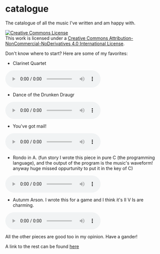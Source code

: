 # catalogue
The catalogue of all the music I've written and am happy with.

<a rel="license" href="http://creativecommons.org/licenses/by-nc-nd/4.0/"><img alt="Creative Commons License" style="border-width:0" src="https://i.creativecommons.org/l/by-nc-nd/4.0/88x31.png" /></a><br />This work is licensed under a <a rel="license" href="http://creativecommons.org/licenses/by-nc-nd/4.0/">Creative Commons Attribution-NonCommercial-NoDerivatives 4.0 International License</a>.

Don't know where to start? Here are some of my favorites:

* Clarinet Quartet
<audio controls>
  <source src="clarinet-quartet.mp3" type="audio/mp3">
</audio>


* Dance of the Drunken Draugr
<audio controls>
  <source src="draugr.mp3" type="audio/mp3">
</audio>


* You've got mail!
<audio controls>
  <source src="mail.mp3" type="audio/mp3">
</audio>


* Rondo in A. (fun story I wrote this piece in pure C (the programming language), and the output of the program is the music's waveform! anyway huge missed oppurtunity to put it in the key of C)
<audio controls>
  <source src="rondo.mp3" type="audio/mp3">
</audio>


* Autunm Arson. I wrote this for a game and I think it's II V Is are charming.
<audio controls>
  <source src="autunm-arson.mp3" type="audio/mp3">
</audio>

All the other pieces are good too in my opinion. Have a gander!

A link to the rest can be found [here](https://github.com/minerscale/catalogue)
